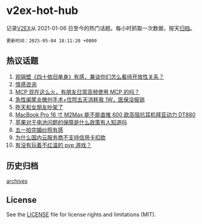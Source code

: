 # v2ex-hot-hub

 记录[V2EX](https://www.v2ex.com/)从 2021-01-06 日至今的热门话题。每小时抓取一次数据，按天[归档](archives)。

`更新时间：2025-05-04 18:11:20 +0800`

## 热议话题

1. [观隔壁《四十依旧单身》有感，兼谈你们怎么看待开放性关系？](https://www.v2ex.com/t/1129534)
1. [情感咨询](https://www.v2ex.com/t/1129575)
1. [MCP 现在这么火，有朋友日常高频使用 MCP 的吗？](https://www.v2ex.com/t/1129545)
1. [急性阑尾炎微创手术+住院五天消耗我 1W，医保没报销](https://www.v2ex.com/t/1129573)
1. [昨天和女朋友吵架了](https://www.v2ex.com/t/1129597)
1. [MacBook Pro 16 寸 M2Max 能不能直推 600 欧高阻抗耳机拜亚动力 DT880](https://www.v2ex.com/t/1129567)
1. [苹果对于电池问题的保障是什么政策有人知道吗](https://www.v2ex.com/t/1129528)
1. [五一拍完婚纱照有感](https://www.v2ex.com/t/1129587)
1. [为什么国内云服务商不支持信用卡扣款](https://www.v2ex.com/t/1129539)
1. [有没有玩着不红温的 pvp 游戏？](https://www.v2ex.com/t/1129607)

## 历史归档

[archives](archives)

## License

See the [LICENSE](LICENSE) file for license rights and limitations (MIT).
